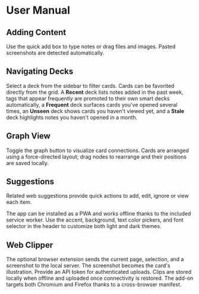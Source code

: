 # User Manual

## Adding Content
Use the quick add box to type notes or drag files and images. Pasted screenshots are detected automatically.

## Navigating Decks
Select a deck from the sidebar to filter cards. Cards can be favorited directly from the grid. A **Recent** deck lists notes added in the past week, tags that appear frequently are promoted to their own smart decks automatically, a **Frequent** deck surfaces cards you've opened several times, an **Unseen** deck shows cards you haven't viewed yet, and a **Stale** deck highlights notes you haven't opened in a month.

## Graph View
Toggle the graph button to visualize card connections. Cards are arranged using a force-directed layout; drag nodes to rearrange and their positions are saved locally.

## Suggestions
Related web suggestions provide quick actions to add, edit, ignore or view each item.

The app can be installed as a PWA and works offline thanks to the included service worker. Use the accent, background, text color pickers, and font selector in the header to customize both light and dark themes.

## Web Clipper
The optional browser extension sends the current page, selection, and a screenshot to the local server. The screenshot becomes the card's illustration. Provide an API token for authenticated uploads. Clips are stored locally when offline and uploaded once connectivity is restored. The add-on targets both Chromium and Firefox thanks to a cross-browser manifest.
